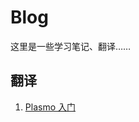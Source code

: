 # Blog
这里是一些学习笔记、翻译……

## 翻译
1. [Plasmo 入门](https://github.com/ZBINY/Blog/blob/8f66ba0ecbf0bcf48169b139e160333ccf7b84f3/Translate/Plasmo/Plasmo.md)
